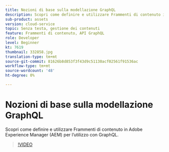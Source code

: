 ```yaml
---
title: Nozioni di base sulla modellazione GraphQL
description: Scopri come definire e utilizzare Frammenti di contenuto in Adobe Experience Manager (AEM) per l’utilizzo con GraphQL.
sub-product: assets
version: cloud-service
topic: Senza testa, gestione dei contenuti
feature: Frammenti di contenuto, API GraphQL
role: Developer
level: Beginner
kt: 7619
thumbnail: 332858.jpg
translation-type: tm+mt
source-git-commit: 81626b8d853f3f43d9c51130acf02561f91536ac
workflow-type: tm+mt
source-wordcount: '48'
ht-degree: 0%

---
```



# Nozioni di base sulla modellazione GraphQL

Scopri come definire e utilizzare Frammenti di contenuto in Adobe Experience Manager (AEM) per l’utilizzo con GraphQL.

>[!VIDEO](https://video.tv.adobe.com/v/332858/?quality=12&learn=on)

